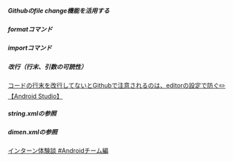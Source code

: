 ##### Githubのfile change機能を活用する
##### formatコマンド
##### importコマンド
##### 改行（行末、引数の可読性）
[コードの行末を改行してないとGithubで注意されるのは、editorの設定で防ぐ✏️【Android Studio】](https://qiita.com/syuheifujita/items/960754d0c821f9f6407c)
##### string.xmlの参照
##### dimen.xmlの参照
[インターン体験談 #Androidチーム編](https://tech.radiotalk.jp/entry/2020/07/27/100000)
